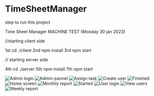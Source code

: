 ﻿# TimeSheetManager
step to run this project

Time Sheet Manager MACHINE TEST (Monday 30 jan 2023)

//starting client side

1st cd ./client
2nd npm install
3rd npm start

// starting server side

4th cd ./server
5th npm install
7th npm start

![Admin login](https://user-images.githubusercontent.com/106943323/215352687-1bb27b1f-8747-4db9-91e1-afe753dc099e.jpg)
![Admin-pannel](https://user-images.githubusercontent.com/106943323/215352688-3a7f4307-79d1-41a9-83a6-74c1a145403f.jpg)
![Assign task](https://user-images.githubusercontent.com/106943323/215352690-958415dc-e78a-4be6-a099-e9f1f06ee5c3.jpg)
![Create user](https://user-images.githubusercontent.com/106943323/215352691-3ca04882-35d5-49ab-9f87-7aa0da6e257c.jpg)
![Finished](https://user-images.githubusercontent.com/106943323/215352693-ebca2063-743e-4c50-87ec-e3d59baaa7d0.jpg)
![Home screen](https://user-images.githubusercontent.com/106943323/215352694-e65c0d21-daea-449a-9399-fef17ec19f20.jpg)
![Monthly report](https://user-images.githubusercontent.com/106943323/215352695-62d7c3ea-511e-46a2-bb89-34c1d1ab266c.jpg)
![Started](https://user-images.githubusercontent.com/106943323/215352697-ed4db19a-0a15-4154-ae80-e3713e12b2e7.jpg)
![User login](https://user-images.githubusercontent.com/106943323/215352698-2b9489dd-6c33-4fe2-9c60-64fcd6c7a763.jpg)
![View users](https://user-images.githubusercontent.com/106943323/215352700-a42fdd64-8c4a-4f12-af1c-e87c3a44fe0d.jpg)
![Weekly report](https://user-images.githubusercontent.com/106943323/215352702-ff44b36f-54f1-49a2-aba8-9bb541cb8c86.jpg)
